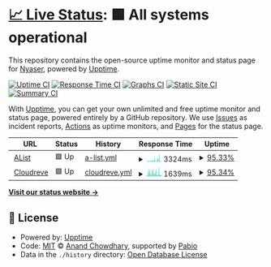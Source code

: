 # [📈 Live Status](https://up.nyase.ru): <!--live status--> **🟩 All systems operational**

This repository contains the open-source uptime monitor and status page for [Nyaser](https://nyaser.top), powered by [Upptime](https://github.com/upptime/upptime).

[![Uptime CI](https://github.com/ProjectNyaser/upptime/workflows/Uptime%20CI/badge.svg)](https://github.com/ProjectNyaser/upptime/actions?query=workflow%3A%22Uptime+CI%22)
[![Response Time CI](https://github.com/ProjectNyaser/upptime/workflows/Response%20Time%20CI/badge.svg)](https://github.com/ProjectNyaser/upptime/actions?query=workflow%3A%22Response+Time+CI%22)
[![Graphs CI](https://github.com/ProjectNyaser/upptime/workflows/Graphs%20CI/badge.svg)](https://github.com/ProjectNyaser/upptime/actions?query=workflow%3A%22Graphs+CI%22)
[![Static Site CI](https://github.com/ProjectNyaser/upptime/workflows/Static%20Site%20CI/badge.svg)](https://github.com/ProjectNyaser/upptime/actions?query=workflow%3A%22Static+Site+CI%22)
[![Summary CI](https://github.com/ProjectNyaser/upptime/workflows/Summary%20CI/badge.svg)](https://github.com/ProjectNyaser/upptime/actions?query=workflow%3A%22Summary+CI%22)

With [Upptime](https://upptime.js.org), you can get your own unlimited and free uptime monitor and status page, powered entirely by a GitHub repository. We use [Issues](https://github.com/ProjectNyaser/upptime/issues) as incident reports, [Actions](https://github.com/ProjectNyaser/upptime/actions) as uptime monitors, and [Pages](https://up.nyase.ru) for the status page.

<!--start: status pages-->
<!-- This summary is generated by Upptime (https://github.com/upptime/upptime) -->
<!-- Do not edit this manually, your changes will be overwritten -->
<!-- prettier-ignore -->
| URL | Status | History | Response Time | Uptime |
| --- | ------ | ------- | ------------- | ------ |
| <img alt="" src="https://icons.duckduckgo.com/ip3/a.nyase.ru.ico" height="13"> [AList](https://a.nyase.ru) | 🟩 Up | [a-list.yml](https://github.com/ProjectNyaser/upptime/commits/HEAD/history/a-list.yml) | <details><summary><img alt="Response time graph" src="./graphs/a-list/response-time-week.png" height="20"> 3324ms</summary><br><a href="https://up.nyase.ru/history/a-list"><img alt="Response time 2968" src="https://img.shields.io/endpoint?url=https%3A%2F%2Fraw.githubusercontent.com%2FProjectNyaser%2Fupptime%2FHEAD%2Fapi%2Fa-list%2Fresponse-time.json"></a><br><a href="https://up.nyase.ru/history/a-list"><img alt="24-hour response time 440" src="https://img.shields.io/endpoint?url=https%3A%2F%2Fraw.githubusercontent.com%2FProjectNyaser%2Fupptime%2FHEAD%2Fapi%2Fa-list%2Fresponse-time-day.json"></a><br><a href="https://up.nyase.ru/history/a-list"><img alt="7-day response time 3324" src="https://img.shields.io/endpoint?url=https%3A%2F%2Fraw.githubusercontent.com%2FProjectNyaser%2Fupptime%2FHEAD%2Fapi%2Fa-list%2Fresponse-time-week.json"></a><br><a href="https://up.nyase.ru/history/a-list"><img alt="30-day response time 2968" src="https://img.shields.io/endpoint?url=https%3A%2F%2Fraw.githubusercontent.com%2FProjectNyaser%2Fupptime%2FHEAD%2Fapi%2Fa-list%2Fresponse-time-month.json"></a><br><a href="https://up.nyase.ru/history/a-list"><img alt="1-year response time 2968" src="https://img.shields.io/endpoint?url=https%3A%2F%2Fraw.githubusercontent.com%2FProjectNyaser%2Fupptime%2FHEAD%2Fapi%2Fa-list%2Fresponse-time-year.json"></a></details> | <details><summary><a href="https://up.nyase.ru/history/a-list">95.33%</a></summary><a href="https://up.nyase.ru/history/a-list"><img alt="All-time uptime 90.03%" src="https://img.shields.io/endpoint?url=https%3A%2F%2Fraw.githubusercontent.com%2FProjectNyaser%2Fupptime%2FHEAD%2Fapi%2Fa-list%2Fuptime.json"></a><br><a href="https://up.nyase.ru/history/a-list"><img alt="24-hour uptime 100.00%" src="https://img.shields.io/endpoint?url=https%3A%2F%2Fraw.githubusercontent.com%2FProjectNyaser%2Fupptime%2FHEAD%2Fapi%2Fa-list%2Fuptime-day.json"></a><br><a href="https://up.nyase.ru/history/a-list"><img alt="7-day uptime 95.33%" src="https://img.shields.io/endpoint?url=https%3A%2F%2Fraw.githubusercontent.com%2FProjectNyaser%2Fupptime%2FHEAD%2Fapi%2Fa-list%2Fuptime-week.json"></a><br><a href="https://up.nyase.ru/history/a-list"><img alt="30-day uptime 90.03%" src="https://img.shields.io/endpoint?url=https%3A%2F%2Fraw.githubusercontent.com%2FProjectNyaser%2Fupptime%2FHEAD%2Fapi%2Fa-list%2Fuptime-month.json"></a><br><a href="https://up.nyase.ru/history/a-list"><img alt="1-year uptime 90.03%" src="https://img.shields.io/endpoint?url=https%3A%2F%2Fraw.githubusercontent.com%2FProjectNyaser%2Fupptime%2FHEAD%2Fapi%2Fa-list%2Fuptime-year.json"></a></details>
| <img alt="" src="https://icons.duckduckgo.com/ip3/c.nyase.ru.ico" height="13"> [Cloudreve](https://c.nyase.ru) | 🟩 Up | [cloudreve.yml](https://github.com/ProjectNyaser/upptime/commits/HEAD/history/cloudreve.yml) | <details><summary><img alt="Response time graph" src="./graphs/cloudreve/response-time-week.png" height="20"> 1639ms</summary><br><a href="https://up.nyase.ru/history/cloudreve"><img alt="Response time 1490" src="https://img.shields.io/endpoint?url=https%3A%2F%2Fraw.githubusercontent.com%2FProjectNyaser%2Fupptime%2FHEAD%2Fapi%2Fcloudreve%2Fresponse-time.json"></a><br><a href="https://up.nyase.ru/history/cloudreve"><img alt="24-hour response time 691" src="https://img.shields.io/endpoint?url=https%3A%2F%2Fraw.githubusercontent.com%2FProjectNyaser%2Fupptime%2FHEAD%2Fapi%2Fcloudreve%2Fresponse-time-day.json"></a><br><a href="https://up.nyase.ru/history/cloudreve"><img alt="7-day response time 1639" src="https://img.shields.io/endpoint?url=https%3A%2F%2Fraw.githubusercontent.com%2FProjectNyaser%2Fupptime%2FHEAD%2Fapi%2Fcloudreve%2Fresponse-time-week.json"></a><br><a href="https://up.nyase.ru/history/cloudreve"><img alt="30-day response time 1490" src="https://img.shields.io/endpoint?url=https%3A%2F%2Fraw.githubusercontent.com%2FProjectNyaser%2Fupptime%2FHEAD%2Fapi%2Fcloudreve%2Fresponse-time-month.json"></a><br><a href="https://up.nyase.ru/history/cloudreve"><img alt="1-year response time 1490" src="https://img.shields.io/endpoint?url=https%3A%2F%2Fraw.githubusercontent.com%2FProjectNyaser%2Fupptime%2FHEAD%2Fapi%2Fcloudreve%2Fresponse-time-year.json"></a></details> | <details><summary><a href="https://up.nyase.ru/history/cloudreve">95.34%</a></summary><a href="https://up.nyase.ru/history/cloudreve"><img alt="All-time uptime 90.07%" src="https://img.shields.io/endpoint?url=https%3A%2F%2Fraw.githubusercontent.com%2FProjectNyaser%2Fupptime%2FHEAD%2Fapi%2Fcloudreve%2Fuptime.json"></a><br><a href="https://up.nyase.ru/history/cloudreve"><img alt="24-hour uptime 100.00%" src="https://img.shields.io/endpoint?url=https%3A%2F%2Fraw.githubusercontent.com%2FProjectNyaser%2Fupptime%2FHEAD%2Fapi%2Fcloudreve%2Fuptime-day.json"></a><br><a href="https://up.nyase.ru/history/cloudreve"><img alt="7-day uptime 95.34%" src="https://img.shields.io/endpoint?url=https%3A%2F%2Fraw.githubusercontent.com%2FProjectNyaser%2Fupptime%2FHEAD%2Fapi%2Fcloudreve%2Fuptime-week.json"></a><br><a href="https://up.nyase.ru/history/cloudreve"><img alt="30-day uptime 90.07%" src="https://img.shields.io/endpoint?url=https%3A%2F%2Fraw.githubusercontent.com%2FProjectNyaser%2Fupptime%2FHEAD%2Fapi%2Fcloudreve%2Fuptime-month.json"></a><br><a href="https://up.nyase.ru/history/cloudreve"><img alt="1-year uptime 90.07%" src="https://img.shields.io/endpoint?url=https%3A%2F%2Fraw.githubusercontent.com%2FProjectNyaser%2Fupptime%2FHEAD%2Fapi%2Fcloudreve%2Fuptime-year.json"></a></details>

<!--end: status pages-->

[**Visit our status website →**](https://up.nyase.ru)

## 📄 License

- Powered by: [Upptime](https://github.com/upptime/upptime)
- Code: [MIT](./LICENSE) © [Anand Chowdhary](https://anandchowdhary.com), supported by [Pabio](https://pabio.com)
- Data in the `./history` directory: [Open Database License](https://opendatacommons.org/licenses/odbl/1-0/)
